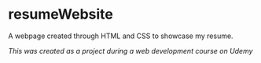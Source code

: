 # resumeWebsite
A webpage created through HTML and CSS to showcase my resume. 

*This was created as a project during a web development course on Udemy*
